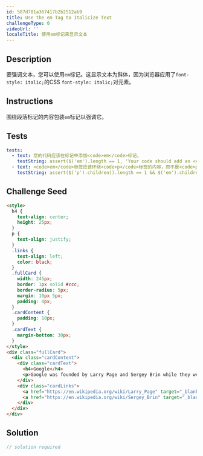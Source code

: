 ```yaml
---
id: 587d781a367417b2b2512ab9
title: Use the em Tag to Italicize Text
challengeType: 0
videoUrl: ''
localeTitle: 使用em标记来显示文本
---
```


## Description
<section id="description">要强调文本，您可以使用<code>em</code>标记。这显示文本为斜体，因为浏览器应用了<code>font-style: italic;</code>的CSS <code>font-style: italic;</code>对元素。 </section>

## Instructions
<section id="instructions">围绕段落标记的内容包装<code>em</code>标记以强调它。 </section>

## Tests
<section id='tests'>

```yml
tests:
  - text: 您的代码应该在标记中添加<code>em</code>标记。
    testString: assert($('em').length == 1, 'Your code should add an <code>em</code> tag to the markup.');
  - text: <code>em</code>标签应该环绕<code>p</code>标签的内容，而不是<code>p</code>标签本身。
    testString: assert($('p').children().length == 1 && $('em').children().length == 2, 'The <code>em</code> tag should wrap around the contents of the <code>p</code> tag but not the <code>p</code> tag itself.');

```

</section>

## Challenge Seed
<section id='challengeSeed'>

<div id='html-seed'>

```html
<style>
  h4 {
    text-align: center;
    height: 25px;
  }
  p {
    text-align: justify;
  }
  .links {
    text-align: left;
    color: black;
  }
  .fullCard {
    width: 245px;
    border: 1px solid #ccc;
    border-radius: 5px;
    margin: 10px 5px;
    padding: 4px;
  }
  .cardContent {
    padding: 10px;
  }
  .cardText {
    margin-bottom: 30px;
  }
</style>
<div class="fullCard">
  <div class="cardContent">
    <div class="cardText">
      <h4>Google</h4>
      <p>Google was founded by Larry Page and Sergey Brin while they were <u>Ph.D. students</u> at <strong>Stanford University</strong>.</p>
    </div>
    <div class="cardLinks">
      <a href="https://en.wikipedia.org/wiki/Larry_Page" target="_blank" class="links">Larry Page</a><br><br>
      <a href="https://en.wikipedia.org/wiki/Sergey_Brin" target="_blank" class="links">Sergey Brin</a>
    </div>
  </div>
</div>

```

</div>



</section>

## Solution
<section id='solution'>

```js
// solution required
```
</section>
